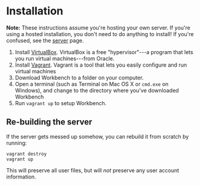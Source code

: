 Installation
============

**Note:** These instructions assume you're hosting your own server. If you're using a hosted installation, you don't need to do anything to install! If you're confused, see the [server](server) page.

1. Install [VirtualBox](https://www.virtualbox.org/wiki/Downloads). VirtualBox is a free "hypervisor"---a program that lets you run virtual machines---from Oracle. 
2. Install [Vagrant](https://www.vagrantup.com/downloads.html). Vagrant is a tool that lets you easily configure and run virtual machines
3. Download Workbench to a folder on your computer.
4. Open a terminal (such as Terminal on Mac OS X or `cmd.exe` on Windows), and change to the directory where you've downloaded Workbench
5. Run `vagrant up` to setup Workbench.

Re-building the server  
----------------------

If the server gets messed up somehow, you can rebuild it from scratch by running:

    vagrant destroy
    vagrant up

This will preserve all user files, but will *not* preserve any user account information.

